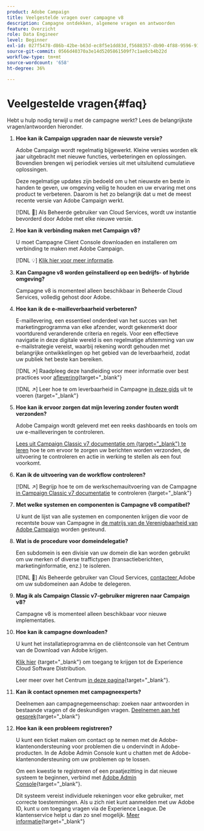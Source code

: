 ```yaml
---
product: Adobe Campaign
title: Veelgestelde vragen over campagne v8
description: Campagne ontdekken, algemene vragen en antwoorden
feature: Overzicht
role: Data Engineer
level: Beginner
exl-id: 027f5478-d86b-42be-b63d-ec8f5e1dd83d,f5688357-db90-4f88-9596-91e9d0a20d75
source-git-commit: 0566d40370a3e14d5205861509f7c1ae8cb4b22d
workflow-type: tm+mt
source-wordcount: '658'
ht-degree: 36%

---
```


# Veelgestelde vragen{#faq}

Hebt u hulp nodig terwijl u met de campagne werkt? Lees de belangrijkste vragen/antwoorden hieronder.

1. **Hoe kan ik Campaign upgraden naar de nieuwste versie?**

   Adobe Campaign wordt regelmatig bijgewerkt. Kleine versies worden elk jaar uitgebracht met nieuwe functies, verbeteringen en oplossingen. Bovendien brengen wij periodiek versies uit met uitsluitend cumulatieve oplossingen.

   Deze regelmatige updates zijn bedoeld om u het nieuwste en beste in handen te geven, uw omgeving veilig te houden en uw ervaring met ons product te verbeteren. Daarom is het zo belangrijk dat u met de meest recente versie van Adobe Campaign werkt.

   [!DNL :speech_balloon:] Als Beheerde gebruiker van Cloud Services, wordt uw instantie bevorderd door Adobe met elke nieuwe versie.

1. **Hoe kan ik verbinding maken met Campaign v8?**

   U moet Campagne Client Console downloaden en installeren om verbinding te maken met Adobe Campaign.

   [!DNL :bulb:] [Klik hier voor meer informatie](connect.md).

1. **Kan Campagne v8 worden geïnstalleerd op een bedrijfs- of hybride omgeving?**

   Campagne v8 is momenteel alleen beschikbaar in Beheerde Cloud Services, volledig gehost door Adobe.

1. **Hoe kan ik de e-mailleverbaarheid verbeteren?**

   E-maillevering, een essentieel onderdeel van het succes van het marketingprogramma van elke afzender, wordt gekenmerkt door voortdurend veranderende criteria en regels. Voor een effectieve navigatie in deze digitale wereld is een regelmatige afstemming van uw e-mailstrategie vereist, waarbij rekening wordt gehouden met belangrijke ontwikkelingen op het gebied van de leverbaarheid, zodat uw publiek het beste kan bereiken.

   [!DNL :arrow_upper_right:] Raadpleeg deze handleiding voor meer informatie over best practices voor  [aflevering](https://experienceleague.adobe.com/docs/deliverability-learn/deliverability-best-practice-guide/introduction.html?lang=nl){target=&quot;_blank&quot;}

   [!DNL :arrow_upper_right:] Leer hoe te om leverbaarheid in Campagne  [in deze gids](https://experienceleague.adobe.com/docs/deliverability-learn/deliverability-best-practice-guide/additional-resources/general-resources.html) uit te voeren {target=&quot;_blank&quot;}

1. **Hoe kan ik ervoor zorgen dat mijn levering zonder fouten wordt verzonden?**

   Adobe Campaign wordt geleverd met een reeks dashboards en tools om uw e-mailleveringen te controleren.

   [Lees uit Campaign Classic v7 documentatie om {target=&quot;_blank&quot;} te leren](https://experienceleague.adobe.com/docs/campaign-classic/using/sending-messages/monitoring-deliveries/about-delivery-monitoring.html) hoe te om ervoor te zorgen uw berichten worden verzonden, de uitvoering te controleren en actie in werking te stellen als een fout voorkomt.

1. **Kan ik de uitvoering van de workflow controleren?**

   [!DNL :arrow_upper_right:] Begrijp hoe te om de werkschemauitvoering van de Campagne  [in Campaign Classic v7 documentatie](https://experienceleague.adobe.com/docs/campaign-classic/using/automating-with-workflows/executing-a-workflow/starting-a-workflow.html) te controleren {target=&quot;_blank&quot;}

1. **Met welke systemen en componenten is Campagne v8 compatibel?**

   U kunt de lijst van alle systemen en componenten krijgen die voor de recentste bouw van Campagne in [de matrijs van de Verenigbaarheid van Adobe Campaign](compatibility-matrix.md) worden gesteund.

1. **Wat is de procedure voor domeindelegatie?**

   Een subdomein is een divisie van uw domein die kan worden gebruikt om uw merken of diverse traffictypen (transactieberichten, marketinginformatie, enz.) te isoleren.

   [!DNL :speech_balloon:] Als Beheerde gebruiker van Cloud Services,  [contacteer ](../start/campaign-faq.md#support) Adobe om uw subdomeinen aan Adobe te delegeren.

1. **Mag ik als Campaign Classic v7-gebruiker migreren naar Campaign v8?**

   Campagne v8 is momenteel alleen beschikbaar voor nieuwe implementaties.

1. **Hoe kan ik campagne downloaden?**

   U kunt het installatieprogramma en de cliëntconsole van het Centrum van de Download van Adobe krijgen.

   [Klik hier](https://experience.adobe.com/#/downloads/content/software-distributicampaign.html) {target=&quot;_blank&quot;} om toegang te krijgen tot de Experience Cloud Software Distribution.

   Leer meer over het Centrum [in deze pagina](https://experienceleague.adobe.com/docs/experience-cloud/software-distribution/home.html){target=&quot;_blank&quot;}.

1. **Kan ik contact opnemen met campagneexperts?**

   Deelnemen aan campagnegemeenschap: zoeken naar antwoorden in bestaande vragen of de deskundigen vragen. [Deelnemen aan het gesprek](https://experienceleaguecommunities.adobe.com/t5/adobe-campaign-classic/ct-p/adobe-campaign-classic-community){target=&quot;_blank&quot;}


1. **Hoe kan ik een probleem registreren?**

   U kunt een ticket maken om contact op te nemen met de Adobe-klantenondersteuning voor problemen die u ondervindt in Adobe-producten. In de Adobe Admin Console kunt u chatten met de Adobe-klantenondersteuning om uw problemen op te lossen.

   Om een kwestie te registreren of een praatjezitting in dat nieuwe systeem te beginnen, verbind met [Adobe Admin Console](https://adminConsole.adobe.com/overview){target=&quot;_blank&quot;}.

   Dit systeem vereist individuele rekeningen voor elke gebruiker, met correcte toestemmingen. Als u zich niet kunt aanmelden met uw Adobe ID, kunt u om toegang vragen via de Experience League. De klantenservice helpt u dan zo snel mogelijk. [Meer informatie](https://helpx.adobe.com/nl/enterprise/admin-guide.html/enterprise/using/support-for-experience-cloud.ug.html){target=&quot;_blank&quot;}
